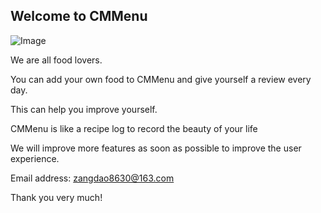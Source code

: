 ## Welcome to CMMenu

![Image](1024.png)

We are all food lovers. 

You can add your own food to CMMenu and give yourself a review every day. 

This can help you improve yourself. 

CMMenu is like a recipe log to record the beauty of your life

We will improve more features as soon as possible to improve the user experience.

Email address: zangdao8630@163.com

Thank you very much!

